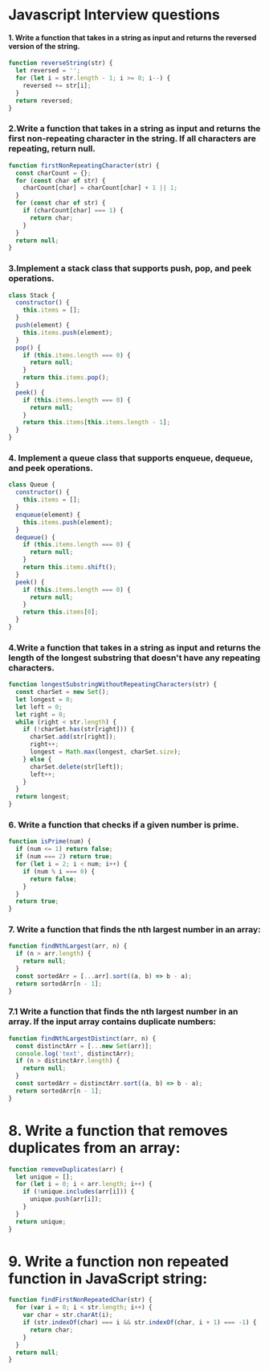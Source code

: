 # Javascript Interview questions

#### 1. Write a function that takes in a string as input and returns the reversed version of the string.

```javascript
function reverseString(str) {
  let reversed = '';
  for (let i = str.length - 1; i >= 0; i--) {
    reversed += str[i];
  }
  return reversed;
}
```

### 2.Write a function that takes in a string as input and returns the first non-repeating character in the string. If all characters are repeating, return null.

```javascript
function firstNonRepeatingCharacter(str) {
  const charCount = {};
  for (const char of str) {
    charCount[char] = charCount[char] + 1 || 1;
  }
  for (const char of str) {
    if (charCount[char] === 1) {
      return char;
    }
  }
  return null;
}
```

### 3.Implement a stack class that supports push, pop, and peek operations.

```javascript
class Stack {
  constructor() {
    this.items = [];
  }
  push(element) {
    this.items.push(element);
  }
  pop() {
    if (this.items.length === 0) {
      return null;
    }
    return this.items.pop();
  }
  peek() {
    if (this.items.length === 0) {
      return null;
    }
    return this.items[this.items.length - 1];
  }
}
```

### 4. Implement a queue class that supports enqueue, dequeue, and peek operations.

```javascript
class Queue {
  constructor() {
    this.items = [];
  }
  enqueue(element) {
    this.items.push(element);
  }
  dequeue() {
    if (this.items.length === 0) {
      return null;
    }
    return this.items.shift();
  }
  peek() {
    if (this.items.length === 0) {
      return null;
    }
    return this.items[0];
  }
}
```

### 4.Write a function that takes in a string as input and returns the length of the longest substring that doesn't have any repeating characters.

```javascript
function longestSubstringWithoutRepeatingCharacters(str) {
  const charSet = new Set();
  let longest = 0;
  let left = 0;
  let right = 0;
  while (right < str.length) {
    if (!charSet.has(str[right])) {
      charSet.add(str[right]);
      right++;
      longest = Math.max(longest, charSet.size);
    } else {
      charSet.delete(str[left]);
      left++;
    }
  }
  return longest;
}
```

### 6. Write a function that checks if a given number is prime.

```javascript
function isPrime(num) {
  if (num <= 1) return false;
  if (num === 2) return true;
  for (let i = 2; i < num; i++) {
    if (num % i === 0) {
      return false;
    }
  }
  return true;
}
```

### 7. Write a function that finds the nth largest number in an array:

```javascript
function findNthLargest(arr, n) {
  if (n > arr.length) {
    return null;
  }
  const sortedArr = [...arr].sort((a, b) => b - a);
  return sortedArr[n - 1];
}
```

### 7.1 Write a function that finds the nth largest number in an array. If the input array contains duplicate numbers:

```javascript
function findNthLargestDistinct(arr, n) {
  const distinctArr = [...new Set(arr)];
  console.log('text', distinctArr);
  if (n > distinctArr.length) {
    return null;
  }
  const sortedArr = distinctArr.sort((a, b) => b - a);
  return sortedArr[n - 1];
}
```

# 8. Write a function that removes duplicates from an array:

```javascript
function removeDuplicates(arr) {
  let unique = [];
  for (let i = 0; i < arr.length; i++) {
    if (!unique.includes(arr[i])) {
      unique.push(arr[i]);
    }
  }
  return unique;
}
```

# 9. Write a function non repeated function in JavaScript string:

```javascript
function findFirstNonRepeatedChar(str) {
  for (var i = 0; i < str.length; i++) {
    var char = str.charAt(i);
    if (str.indexOf(char) === i && str.indexOf(char, i + 1) === -1) {
      return char;
    }
  }
  return null;
}
```
